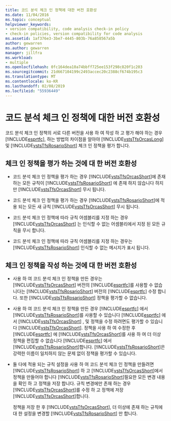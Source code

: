 ```yaml
---
title: 코드 분석 체크 인 정책에 대한 버전 호환성
ms.date: 11/04/2016
ms.topic: conceptual
helpviewer_keywords:
- version compatibility, code analysis check-in policy
- check-in policies, version compatibility for code analysis
ms.assetid: 1af376e3-3be7-4445-803b-76a858567a5b
author: gewarren
ms.author: gewarren
manager: jillfra
ms.workload:
- multiple
ms.openlocfilehash: 0fc164dea10a74bbff725ee153f298c820f1c203
ms.sourcegitcommit: 21d667104199c2493accec20c2388cf674b195c3
ms.translationtype: MT
ms.contentlocale: ko-KR
ms.lasthandoff: 02/08/2019
ms.locfileid: "55936449"
---
```

# <a name="version-compatibility-for-code-analysis-check-in-policies"></a>코드 분석 체크 인 정책에 대한 버전 호환성

코드 분석 체크 인 정책의 서로 다른 버전을 사용 하 여 작성 하 고 평가 해야 하는 경우 [!INCLUDE[esprtfc](../code-quality/includes/esprtfc_md.md)], 하는 방법의 차이점을 알아야 [!INCLUDE[vstsTfsOrcasLong](../code-quality/includes/vststfsorcaslong_md.md)] 및 [!INCLUDE[vstsTfsRosarioShort](../code-quality/includes/vststfsrosarioshort_md.md)] 체크 인 정책을 평가 합니다.

## <a name="version-compatibility-for-evaluating-check-in-policies"></a>체크 인 정책을 평가 하는 것에 대 한 버전 호환성

- 코드 분석 체크 인 정책을 평가 하는 경우 [!INCLUDE[vstsTfsOrcasShort](../code-quality/includes/vststfsorcasshort_md.md)]에 존재 하는 모든 규칙이 [!INCLUDE[vstsTfsRosarioShort](../code-quality/includes/vststfsrosarioshort_md.md)] 에 존재 하지 않습니다 하지만 [!INCLUDE[vstsTfsOrcasShort](../code-quality/includes/vststfsorcasshort_md.md)] 무시 됩니다.

- 코드 분석 체크 인 정책을 평가 하는 경우 [!INCLUDE[vstsTfsRosarioShort](../code-quality/includes/vststfsrosarioshort_md.md)]에 적용 되는 모든 새 규칙 [!INCLUDE[vstsTfsOrcasShort](../code-quality/includes/vststfsorcasshort_md.md)] 무시 됩니다.

- 코드 분석 체크 인 정책에 따라 규칙 어셈블리를 지정 하는 경우 [!INCLUDE[vstsTfsOrcasShort](../code-quality/includes/vststfsorcasshort_md.md)] 는 인식할 수 없는 어셈블리에서 지정 된 모든 규칙을 무시 합니다.

- 코드 분석 체크 인 정책에 따라 규칙 어셈블리를 지정 하는 경우는 [!INCLUDE[vstsTfsRosarioShort](../code-quality/includes/vststfsrosarioshort_md.md)] 인식할 수 없는 메시지가 표시 됩니다.

## <a name="version-compatibility-for-authoring-check-in-policies"></a>체크 인 정책을 작성 하는 것에 대 한 버전 호환성

- 사용 하 여 코드 분석 체크 인 정책을 만든 경우는 [!INCLUDE[vstsTfsOrcasShort](../code-quality/includes/vststfsorcasshort_md.md)] 버전의 [!INCLUDE[esprtfc](../code-quality/includes/esprtfc_md.md)]를 사용할 수 없습니다는 [!INCLUDE[vstsTfsRosarioShort](../code-quality/includes/vststfsrosarioshort_md.md)] 버전의 [!INCLUDE[esprtfc](../code-quality/includes/esprtfc_md.md)] 수정 합니다. 또한 [!INCLUDE[vstsTfsRosarioShort](../code-quality/includes/vststfsrosarioshort_md.md)] 정책을 평가할 수 없습니다.

- 사용 하 여 코드 분석 체크 인 정책을 만든 경우 [!INCLUDE[esprtfc](../code-quality/includes/esprtfc_md.md)] 에서 [!INCLUDE[vstsTfsRosarioShort](../code-quality/includes/vststfsrosarioshort_md.md)]를 사용할 수 있습니다 [!INCLUDE[esprtfc](../code-quality/includes/esprtfc_md.md)] 에서 [!INCLUDE[vstsTfsOrcasShort](../code-quality/includes/vststfsorcasshort_md.md)] , 및 정책을 수정 하려면도 평가할 수 있습니다 [!INCLUDE[vstsTfsOrcasShort](../code-quality/includes/vststfsorcasshort_md.md)]. 정책을 사용 하 여 수정한 후 [!INCLUDE[esprtfc](../code-quality/includes/esprtfc_md.md)] 에 [!INCLUDE[vstsTfsOrcasShort](../code-quality/includes/vststfsorcasshort_md.md)]를 사용 하 여 더 이상 정책을 편집할 수 없습니다 [!INCLUDE[esprtfc](../code-quality/includes/esprtfc_md.md)] 에서 [!INCLUDE[vstsTfsRosarioShort](../code-quality/includes/vststfsrosarioshort_md.md)]합니다. [!INCLUDE[vstsTfsRosarioShort](../code-quality/includes/vststfsrosarioshort_md.md)]은 강력한 이름이 일치하지 않는 문제 없이 정책을 평가할 수 있습니다.

- 둘 다에 적용 되는 규칙 설정을 사용 하 여 코드 분석 체크 인 정책을 만들려면 [!INCLUDE[vstsTfsRosarioShort](../code-quality/includes/vststfsrosarioshort_md.md)] 하 고 [!INCLUDE[vstsTfsOrcasShort](../code-quality/includes/vststfsorcasshort_md.md)]에서 정책을 만들어야 합니다 [!INCLUDE[vstsTfsRosarioShort](../code-quality/includes/vststfsrosarioshort_md.md)]필요한 모든 변경 내용을 확인 하 고 정책을 저장 합니다. 규칙 변경에만 존재 하는 경우 [!INCLUDE[vstsTfsOrcasShort](../code-quality/includes/vststfsorcasshort_md.md)]를 수정 하 고 정책에 저장 [!INCLUDE[vstsTfsOrcasShort](../code-quality/includes/vststfsorcasshort_md.md)]합니다.

   정책을 저장 한 후 [!INCLUDE[vstsTfsOrcasShort](../code-quality/includes/vststfsorcasshort_md.md)], 더 이상에 존재 하는 규칙에 대 한 설정을 변경할 [!INCLUDE[vstsTfsRosarioShort](../code-quality/includes/vststfsrosarioshort_md.md)] 만 합니다.